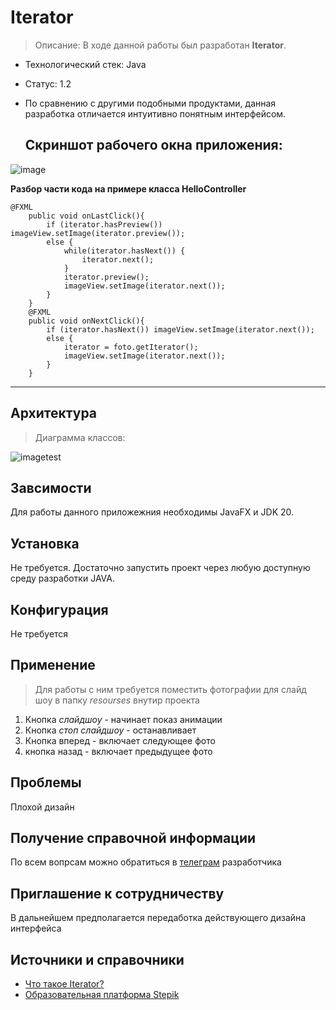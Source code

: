 # Iterator
>  Описание: В ходе данной работы был разработан  **Iterator**.
- Технологический стек: Java
- Статус: 1.2
- По сравнению с другими подобными продуктами, данная разработка отличается интуитивно понятным интерфейсом.

  **Скриншот рабочего окна приложения:**
  ----------------------------------------
 ![image](https://github.com/Brodyaga44/laba2/assets/145764043/2b333fa4-4b2f-41e8-9beb-cc9477f66e34)


**Разбор части кода на примере класса HelloController**
```
@FXML
    public void onLastClick(){
        if (iterator.hasPreview()) imageView.setImage(iterator.preview());
        else {
            while(iterator.hasNext()) {
                iterator.next();
            }
            iterator.preview();
            imageView.setImage(iterator.next());
        }
    }
    @FXML
    public void onNextClick(){
        if (iterator.hasNext()) imageView.setImage(iterator.next());
        else {
            iterator = foto.getIterator();
            imageView.setImage(iterator.next());
        }
    }
```
------------------------
## Архитектура
> Диаграмма классов:

![imagetest](https://github.com/Brodyaga44/laba2/assets/145764043/ae0783de-b0b3-4cc8-884b-9036b145861e)

## Завсимости
Для работы данного приложежния необходимы JavaFX и JDK 20.

## Установка
Не требуется. Достаточно запустить проект через любую доступную среду разработки JAVA.

##  Конфигурация
Не требуется

## Применение
> Для работы с ним требуется поместить фотографии для слайд шоу в папку  *resourses* внутир проекта
1. Кнопка *слайдшоу* - начинает показ анимации
2. Кнопка *стоп слайдшоу* - останавливает
3. Кнопка вперед - включает следующее фото
4. кнопка назад - включает предыдущее фото

## Проблемы
Плохой дизайн

## Получение справочной информации
По всем вопрсам можно обратиться в [телеграм](https://t.me/YaSimpleDimple) разработчика  

## Приглашение к сотрудничеству 
В дальнейшем предполагается передаботка действующего дизайна интерфейса

## Источники и справочники
- [Что такое Iterator?](https://ru.wikipedia.org/wiki/Итератор)
- [Образовательная платформа Stepik](https://stepik.org/learn)

